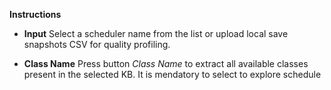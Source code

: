 **Instructions**

- **Input** Select a scheduler name from the list or upload local save snapshots CSV for quality profiling. 

- **Class Name** Press button *Class Name* to extract all available classes present in the selected KB. It is mendatory to select to explore schedule

